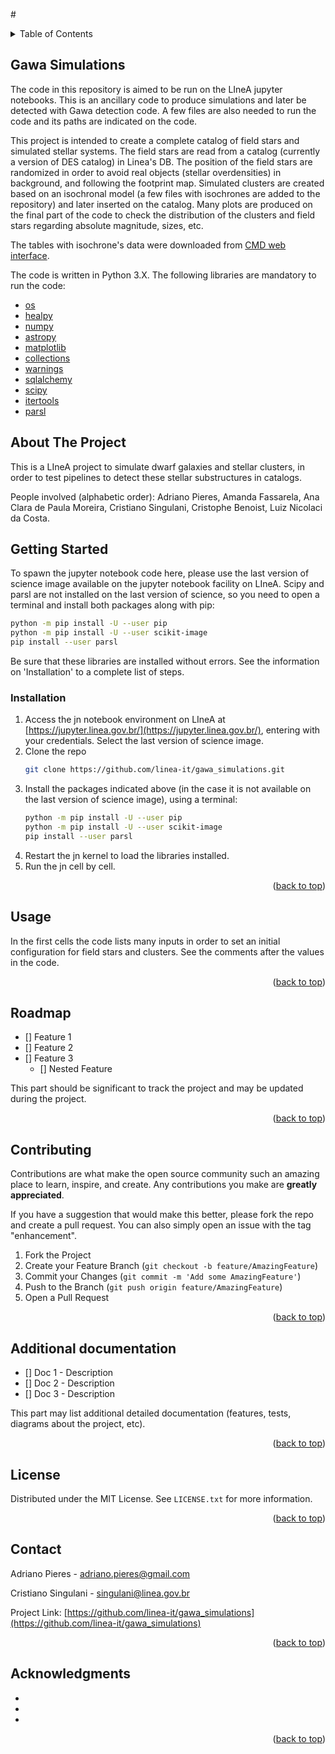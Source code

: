 #<div id="top"></div>

<!-- TABLE OF CONTENTS -->
<details>
  <summary>Table of Contents</summary>
  <ol>
    <li>
      <a href="#about-the-project">About The Project</a>
      <ul>
        <li><a href="#built-with">Built With</a></li>
      </ul>
    </li>
    <li>
      <a href="#getting-started">Getting Started</a>
      <ul>
        <li><a href="#prerequisites">Prerequisites</a></li>
        <li><a href="#installation">Installation</a></li>
      </ul>
    </li>
    <li><a href="#usage">Usage</a></li>
    <li><a href="#roadmap">Roadmap</a></li>
    <li><a href="#contributing">Contributing</a></li>
    <li><a href="#license">License</a></li>
    <li><a href="#contact">Contact</a></li>
    <li><a href="#acknowledgments">Acknowledgments</a></li>
  </ol>
</details>

## Gawa Simulations

The code in this repository is aimed to be run on the LIneA jupyter notebooks. This is an ancillary code to produce simulations
and later be detected with Gawa detection code. A few files are also needed to run the code and its paths are indicated on the
code.

This project is intended to create a complete catalog of field stars and simulated stellar systems. The field stars are read from
a catalog (currently a version of DES catalog) in Linea's DB. The position of the field stars are randomized in order to avoid 
real objects (stellar overdensities) in background, and following the footprint map. Simulated clusters are created based on an
isochronal model (a few files with isochrones are added to the repository) and later inserted on the catalog. Many plots are
produced on the final part of the code to check the distribution of the clusters and field stars regarding absolute magnitude,
sizes, etc.

The tables with isochrone's data were downloaded from [CMD web interface](http://stev.oapd.inaf.it/cgi-bin/cmd).

The code is written in Python 3.X. The following libraries are mandatory to run the code:

* [os](https://docs.python.org/3/library/os.html)
* [healpy](https://healpy.readthedocs.io/en/latest/)
* [numpy](https://numpy.org/)
* [astropy](https://www.astropy.org/)
* [matplotlib](https://matplotlib.org/)
* [collections](https://docs.python.org/3/library/collections.html)
* [warnings](https://docs.python.org/3/library/warnings.html)
* [sqlalchemy](https://www.sqlalchemy.org/)
* [scipy](https://scipy.org/)
* [itertools](https://docs.python.org/3/library/itertools.html)
* [parsl](https://parsl-project.org/)


<!-- ABOUT THE PROJECT -->
## About The Project


This is a LIneA project to simulate dwarf galaxies and stellar clusters, in order to test pipelines to detect these
stellar substructures in catalogs.

People involved (alphabetic order): Adriano Pieres, Amanda Fassarela, Ana Clara de Paula Moreira, Cristiano Singulani,
Cristophe Benoist, Luiz Nicolaci da Costa.


<!-- GETTING STARTED -->
## Getting Started

To spawn the jupyter notebook code here, please use the last version of science image available on the
jupyter notebook facility on LIneA. Scipy and parsl are not installed on the last version of science, so you need
to open a terminal and install both packages along with pip:
```sh
python -m pip install -U --user pip
python -m pip install -U --user scikit-image
pip install --user parsl
```
Be sure that these libraries are installed without errors. See the information on 'Installation' to a complete list
of steps.

### Installation

1. Access the jn notebook environment on LIneA at [https://jupyter.linea.gov.br/](https://jupyter.linea.gov.br/),
   entering with your credentials. Select the last version of science image.
2. Clone the repo
   ```sh
   git clone https://github.com/linea-it/gawa_simulations.git
   ```
3. Install the packages indicated above (in the case it is not available on the last version of science image),
   using a terminal:
   ```sh
   python -m pip install -U --user pip
   python -m pip install -U --user scikit-image
   pip install --user parsl
   ```
4. Restart the jn kernel to load the libraries installed.
5. Run the jn cell by cell.

<p align="right">(<a href="#top">back to top</a>)</p>


<!-- USAGE EXAMPLES -->
## Usage

In the first cells the code lists many inputs in order to set an initial configuration for field stars and clusters.
See the comments after the values in the code.

<p align="right">(<a href="#top">back to top</a>)</p>



<!-- ROADMAP -->
## Roadmap

- [] Feature 1
- [] Feature 2
- [] Feature 3
    - [] Nested Feature

This part should be significant to track the project and may be updated during the project.

<p align="right">(<a href="#top">back to top</a>)</p>



<!-- CONTRIBUTING -->
## Contributing

Contributions are what make the open source community such an amazing place to learn, inspire, and create. Any contributions you make are **greatly appreciated**.

If you have a suggestion that would make this better, please fork the repo and create a pull request. You can also simply open an issue with the tag "enhancement".

1. Fork the Project
2. Create your Feature Branch (`git checkout -b feature/AmazingFeature`)
3. Commit your Changes (`git commit -m 'Add some AmazingFeature'`)
4. Push to the Branch (`git push origin feature/AmazingFeature`)
5. Open a Pull Request

<p align="right">(<a href="#top">back to top</a>)</p>


<!-- ADDITINAL DOCUMENTATION -->
## Additional documentation

- [] Doc 1 - Description
- [] Doc 2 - Description
- [] Doc 3 - Description

This part may list additional detailed documentation (features, tests, diagrams about the project, etc).

<p align="right">(<a href="#top">back to top</a>)</p>


<!-- LICENSE -->
## License

Distributed under the MIT License. See `LICENSE.txt` for more information.

<p align="right">(<a href="#top">back to top</a>)</p>



<!-- CONTACT -->
## Contact

Adriano Pieres - adriano.pieres@gmail.com

Cristiano Singulani - singulani@linea.gov.br

Project Link: [https://github.com/linea-it/gawa_simulations](https://github.com/linea-it/gawa_simulations)

<p align="right">(<a href="#top">back to top</a>)</p>



<!-- ACKNOWLEDGMENTS -->
## Acknowledgments

* []()
* []()
* []()

<p align="right">(<a href="#top">back to top</a>)</p>
